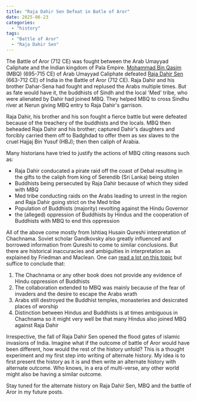 ```yaml
---
title: "Raja Dahir Sen Defeat in Batle of Aror"
date: 2025-06-23
categories: 
  - "history"
tags: 
  - "Battle of Aror"
  - "Raja Dahir Sen"
---
```


The Battle of Aror (712 CE) was fought between the Arab Umayyad Caliphate and the Indian kingdom of Pala Empire. 
[Mohammad Bin Qasim](https://en.wikipedia.org/wiki/Muhammad_ibn_al-Qasim) (MBQ) (695-715 CE) of Arab Umayyad Caliphate defeated [Raja Dahir Sen](https://en.wikipedia.org/wiki/Dahir_of_Aror) (663-712 CE) of India in the Battle of Aror (712 CE). Raja Dahir and his brother Dahar-Sena had fought and replused the Arabs multiple times. But as fate would have it, the buddhists of Sindh and the local 'Med' tribe, who were alienated by Dahir had joined MBQ. They helped MBQ to cross Sindhu river at Nerun giving MBQ entry to Raja Dahir's garrison.

Raja Dahir, his brother and his son fought a fierce battle but were defeated because of the treachery of the buddhists and the locals. MBQ then beheaded Raja Dahir and his brother; captured Dahir's daughters and forcibly carried them off to Badghdad to offer them as sex slaves to the cruel Hajjaj Bin Yusuf (HBJ); then then caliph of Arabia.

Many historians have tried to justify the actions of MBQ citing reasons such as:
- Raja Dahir conducated a pirate raid off the coast of Debal resulting in the gifts to the caliph from king of Serendib (Sri Lanka) being stolen
- Buddhists being persecuted by Raja Dahir because of which they sided with MBQ
- Med tribe conducting raids on the Arabs leading to unrest in the region and Raja Dahir going strict on the Med tribe
- Population of Buddhists (majority) revolting against the Hindu Governor
- the (alleged) oppression of Buddhists by Hindus and the cooperation of Buddhists with MBQ to end this oppression

All of the above come mostly from Ishtiaq Husain Qureshi interpretation of Chachnama. Soviet scholar Gandkovsky also greatly influenced and borrowed information from Qureshi to come to similar conclusions. But there are historical inaccuracies and ambiguities in interpretation as explained by Friedman and Maclean. One can [read a lot on this topic](https://www.quora.com/Is-it-true-that-Jats-and-Buddhist-governors-of-Sindh-helped-Arabs-in-conquering-Sindh-from-Raja-Dahir) but suffice to conclude that:
1. The Chachnama or any other book does not provide any evidence of Hindu oppression of Buddhists
2. The collaboration extended to MBQ was mainly because of the fear of invaders and the desire to escape the Arabs wrath
3. Arabs still destroyed the Buddhist temples, monasteries and desicrated places of worship
4. Distinction between Hindus and Buddhists is at times ambiguous in Chachnama so it might very well be that many Hindus also joined MBQ against Raja Dahir

Irrespective, the fall of Raja Dahir Sen opened the flood gates of islamic invasions of India. Imagine what if the outcome of battle of Aror would have been different, how would the rest of the history unfold? This is a thought experiment and my first step into writing of alternate history. My idea is to first present the history as it is and then write an alternate history with alternate outcome. Who knows, in a era of multi-verse, any other world might also be having a similar outcome.

Stay tuned for the alternate history on Raja Dahir Sen, MBQ and the battle of Aror in my future posts.